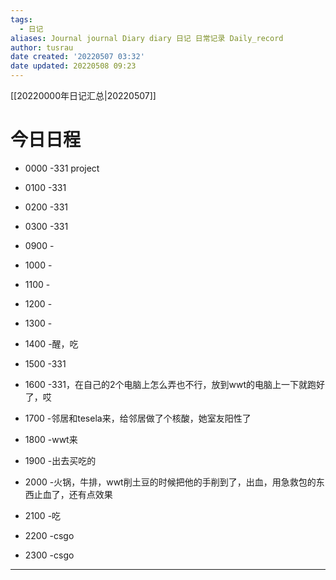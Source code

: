 ```yaml
---
tags:
  - 日记
aliases: Journal journal Diary diary 日记 日常记录 Daily_record
author: tusrau
date created: '20220507 03:32'
date updated: 20220508 09:23
---
```


[[20220000年日记汇总|20220507]]

# 今日日程

- 0000 -331 project
- 0100 -331
- 0200 -331
- 0300 -331

- 0900 -
- 1000 -
- 1100 -
- 1200 -
- 1300 -
- 1400 -醒，吃
- 1500 -331
- 1600 -331，在自己的2个电脑上怎么弄也不行，放到wwt的电脑上一下就跑好了，哎
- 1700 -邻居和tesela来，给邻居做了个核酸，她室友阳性了
- 1800 -wwt来

- 1900 -出去买吃的
- 2000 -火锅，牛排，wwt削土豆的时候把他的手削到了，出血，用急救包的东西止血了，还有点效果
- 2100 -吃
- 2200 -csgo
- 2300 -csgo

---
